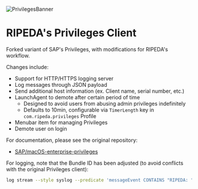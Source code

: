 ![PrivilegesBanner](readme_images/privileges_banner.gif)

# RIPEDA's Privileges Client

Forked variant of SAP's Privileges, with modifications for RIPEDA's workflow.

Changes include:

* Support for HTTP/HTTPS logging server
* Log messages through JSON payload
* Send additional host information (ex. Client name, serial number, etc.)
* LaunchAgent to demote after certain period of time
  * Designed to avoid users from abusing admin privileges indefinitely
  * Defaults to 10min, configurable via `TimerLength` key in `com.ripeda.privileges` Profile
* Menubar item for managing Privileges
* Demote user on login

For documentation, please see the original repository:

* [SAP/macOS-enterprise-privileges](https://www.github.com/SAP/macOS-enterprise-privileges)

For logging, note that the Bundle ID has been adjusted (to avoid conflicts with the original Privileges client):
```sh
log stream --style syslog --predicate 'messageEvent CONTAINS "RIPEDA: "'
```